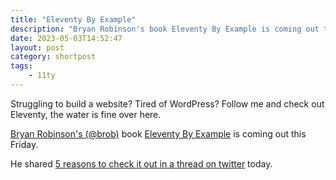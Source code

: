 ```yaml
---
title: "Eleventy By Example"
description: "Bryan Robinson's book Eleventy By Example is coming out this Friday."
date: 2023-05-03T14:52:47
layout: post
category: shortpost
tags:
    - 11ty
---
```


Struggling to build a website? Tired of WordPress? Follow me and check out Eleventy, the water is fine over here.

[Bryan Robinson's (@brob)](https://bryanlrobinson.com) book [Eleventy By Example](https://www.amazon.com/dp/1804610496) is coming out this Friday.

He shared [5 reasons to check it out in a thread on twitter](https://threadreaderapp.com/thread/1653760260014833665.html) today.
